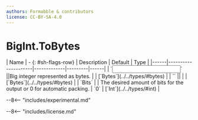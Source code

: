 ```yaml
---
authors: Formabble & contributors
license: CC-BY-SA-4.0
---
```



# BigInt.ToBytes

<div class="sh-parameters" markdown="1">
| Name | - {: #sh-flags-row} | Description | Default | Type |
|------|---------------------|-------------|---------|------|
| `<input>` ||Big integer represented as bytes. | | [`Bytes`](../../types/#bytes) |
| `<output>` || | | [`Bytes`](../../types/#bytes) |
| `Bits` |  | The desired amount of bits for the output or 0 for automatic packing. | `0` | [`Int`](../../types/#int) |

</div>

--8<-- "includes/experimental.md"



--8<-- "includes/license.md"

